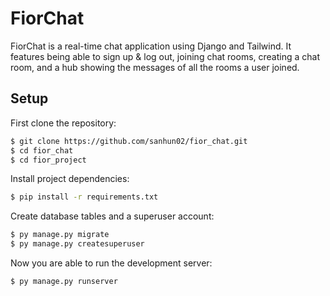 # FiorChat

FiorChat is a real-time chat application using Django and Tailwind. It features being able to sign up & log out, joining chat rooms, creating a chat room, and a hub showing the messages of all the rooms a user joined.

## Setup

First clone the repository:

```bash
$ git clone https://github.com/sanhun02/fior_chat.git
$ cd fior_chat
$ cd fior_project
```

Install project dependencies:

```bash
$ pip install -r requirements.txt
```

Create database tables and a superuser account:

```bash
$ py manage.py migrate
$ py manage.py createsuperuser
```

Now you are able to run the development server:

```bash
$ py manage.py runserver
```
